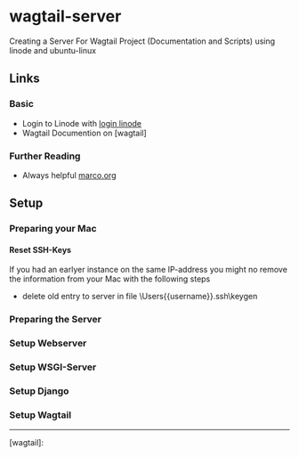 # wagtail-server
Creating a Server For Wagtail Project (Documentation and Scripts) using linode and ubuntu-linux 

## Links
### Basic
- Login to Linode with [login linode]
- Wagtail Documention on [wagtail]

### Further Reading
- Always helpful [marco.org]

## Setup
### Preparing your Mac
#### Reset SSH-Keys
If you had an earlyer instance on the same IP-address you might no remove the information from your Mac with the following steps
- delete old entry to server in file \Users\{{username}}\.ssh\keygen


### Preparing the Server
### Setup Webserver
### Setup WSGI-Server
### Setup Django 
### Setup Wagtail

----
[login linode]:https://manager.linode.com
[marco.org]: https://marco.org
[wagtail]: 
